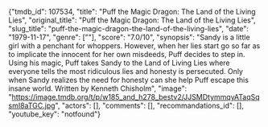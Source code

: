 {"tmdb_id": 107534, "title": "Puff the Magic Dragon: The Land of the Living Lies", "original_title": "Puff the Magic Dragon: The Land of the Living Lies", "slug_title": "puff-the-magic-dragon-the-land-of-the-living-lies", "date": "1979-11-17", "genre": [""], "score": "7.0/10", "synopsis": "Sandy is a little girl with a penchant for whoppers. However, when her lies start go so far as to implicate the innocent for her own misdeeds, Puff decides to step in. Using his magic, Puff takes Sandy to the Land of Living Lies where everyone tells the most ridiculous lies and honesty is persecuted. Only when Sandy realizes the need for honesty can she help Puff escape this insane world. Written by Kenneth Chisholm", "image": "https://image.tmdb.org/t/p/w185_and_h278_bestv2/JJSMDtymmqyATaqSqsmI8aTGC.jpg", "actors": [], "comments": [], "recommandations_id": [], "youtube_key": "notfound"}